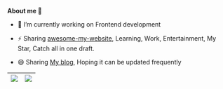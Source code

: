 **About me 👋**

- 🔭 I’m currently working on Frontend development

- ⚡ Sharing [awesome-my-website](https://zzugbb.github.io/awesome-my-website/), Learning, Work, Entertainment, My Star, Catch all in one draft.

- 😄 Sharing [My blog](https://zzugbb.github.io/), Hoping it can be updated frequently


| <img align="center" src="https://github-readme-stats.vercel.app/api?username=zzugbb&hide_title=false&show_icons=true&theme=buefy&count_private=true&include_all_commits=true&hide_border=true" /> | <img align="center" src="https://github-readme-stats.vercel.app/api/top-langs/?username=zzugbb&layout=compact&theme=buefy&size_weight=0.5&count_weight=0.5&hide_border=true" /> |
| ------------- | ------------- |




<br />

<!--
### About Me 👋
**zzugbb/zzugbb** is a ✨ _special_ ✨ repository because its `README.md` (this file) appears on your GitHub profile.

#### Top Repositories


<img align="left" src="https://github-readme-stats.vercel.app/api/pin/?username=zzugbb&repo=awesome-my-website&theme=radical" />

<img align="right" src="https://github-readme-stats.vercel.app/api/pin/?username=zzugbb&repo=zzugbb.github.io&theme=tokyonight" />

<a href="https://github.com/zzugbb/awesome-my-website">
  <img align="center" src="https://github-readme-stats.vercel.app/api/pin/?username=zzugbb&repo=awesome-my-website&theme=radical" />
</a>
<a href="https://github.com/zzugbb/zzugbb.github.io">
  <img align="center" src="https://github-readme-stats.vercel.app/api/pin/?username=zzugbb&repo=zzugbb.github.io&theme=tokyonight" />
</a>

  
<img align='left' src="https://github-readme-stats.vercel.app/api?username=zzugbb&hide_title=false&show_icons=true&theme=radical&count_private=true&include_all_commits=true" />
<img align='right' src="https://github-readme-stats.vercel.app/api/top-langs/?username=zzugbb&layout=compact&theme=tokyonight&size_weight=0.5&count_weight=0.5"/>

Here are some ideas to get you started:

- 🔭 I’m currently working on ...
- 🌱 I’m currently learning ...
- 👯 I’m looking to collaborate on ...
- 🤔 I’m looking for help with ...
- 💬 Ask me about ...
- 📫 How to reach me: ...
- 😄 Pronouns: ...
- ⚡ Fun fact: ...
-->
